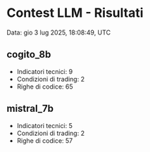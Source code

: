 # Contest LLM - Risultati

Data: gio 3 lug 2025, 18:08:49, UTC

## cogito_8b
- Indicatori tecnici: 9
- Condizioni di trading: 2
- Righe di codice: 65

## mistral_7b
- Indicatori tecnici: 5
- Condizioni di trading: 2
- Righe di codice: 57

